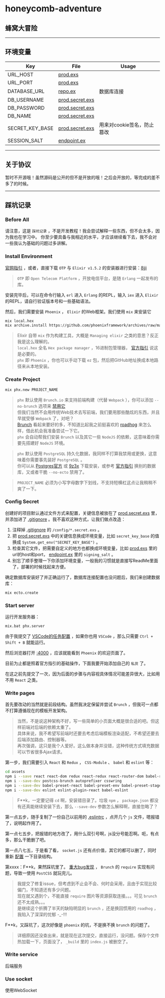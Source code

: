 # honeycomb-adventure
## 蜂窝大冒险

***
## 环境变量

|Key|File|Usage|
|--|--|--|
|URL_HOST|[prod.exs](./config/prod.exs)||
|URL_PORT|[prod.exs](./config/prod.exs)||
|DATABASE_URL|[repo.ex](./lib/honeycomb_adventure/repo.ex)|数据库连接|
|DB_USERNAME|[prod.secret.exs](./config/prod.secret.exs)||
|DB_PASSWORD|[prod.secret.exs](./config/prod.secret.exs)||
|DB_NAME|[prod.secret.exs](./config/prod.secret.exs)||
|SECRET_KEY_BASE|[prod.secret.exs](./config/prod.secret.exs)|用来对cookie签名，防止篡改|
|SESSION_SALT|[endpoint.ex](./lib/honeycomb_adventure_web/endpoint.ex)||


***
## 关于协议
暂时不开源哦！虽然源码是公开的但不是开放的哦！之后会开放的，等完成的差不多了的时候。


***
## 踩坑记录
### Before All
请注意，这是 `踩坑记录` ，不是开发教程！我会尝试解释一些东西，但不会太多，因为我也在学习中。
你至少要具备与我相近的水平，才应该继续看下去，我不会对一些我认为基础的问题过多讲解。


### Install Environment
[官网指引](https://elixir-lang.org/install.html) ，或者，直接下载 `OTP` 与 `Elixir v1.5.2` 的安装器进行安装：[8jji](https://pan.baidu.com/s/1pLBSjov)
> `OTP` 即 `Open Telecom Platform` ，开放电信平台，是随 `Erlang` 一起发布的库。

安装完毕后，可以在命令行输入 `erl` 进入 `Erlang` 的REPL，输入 `iex` 进入 `Elixir` 的REPL，请自行验证版本号和一些基础语法。

然后，我们需要安装 `Phoenix` ， `Elixir` 的Web框架。我们使用 `mix` 来安装它
``` bash
mix local.hex
mix archive.install https://github.com/phoenixframework/archives/raw/master/phx_new.ez
```
> Elixir 自带 `mix` 作为构建工具，大概是 `Managing elixir` 之类的意思？反正我是这么理解的。<br>
> `local.hex` 全名 `Hex package manager` ，16进制包管理器， [官方指引](https://hexdocs.pm/phoenix/installation.html#elixir-1-4-or-later) 说这是必要的。<br>
> `phx` 即 `Phoenix` ，你也可以手动下载 `ez` 包，然后把GitHub地址换成本地路径来从本地安装。


### Create Project
``` bash
mix phx.new PROJECT_NAME
```
> `phx` 默认使用 `Brunch.io` 来支持前端构建（代替 `Webpack` ），你可以添加 `--no-brunch` 选项来 [禁用它](https://hexdocs.pm/phoenix/installation.html#node-js-5-0-0) <br>
> 但我们当然不会用传统Web技术去写前端，我们要用那些酷炫的东西，并且早就受够 `Webpack` 了，对吧？ <br>
> [Brunch](https://github.com/brunch/brunch.github.io) 看起来要好的多，不知道比起我之前挺喜欢的 [roadhog](https://github.com/sorrycc/roadhog) 来怎么样，借此机会我准备尝试一下它。<br>
> `phx` 会自动帮我们安装 `Brunch` 以及其它一些 `NodeJS` 的依赖，这意味着你需要先搭建好 `NodeJS` 环境。

> `phx` 默认使用 `PostgreSQL` 持久化数据，我同样不打算我禁用或更换，这意味着你需要事先装好 `PostgreSQL` 。<br>
> 你可以从 [Postgres官方](https://www.postgresql.org/download/) 或 [9z3x](https://pan.baidu.com/s/1c19q5uo) 下载安装，或参考 [官方指引](https://hexdocs.pm/phoenix/ecto.html#content) 换别的数据库，又或者干脆 `--no-ecto` 禁用了。

> `PROJECT_NAME` 必须为小写字母数字下划线，不支持短横杠这点让我稍稍不爽了一下。


### Config Secret
创建好的项目默认通过文件方式来配置，关键信息被放在了 [prod.secret.exs](./config/prod.secret.exs) 里，并添加进了 [.gitignore](./.gitignore) 。我不喜欢这种方式，让我们做点改造：
1. 注释掉 [.gitignore](./.gitignore) 的 `/config/*.secret.exs` 。
2. 把 [prod.secret.exs](./config/prod.secret.exs) 中的关键信息换成环境变量，比如 `secret_key_base` 的值换成 `System.get_env("SECRET_KEY_BASE")` 。
3. 检查其它文件，把需要自定义的地方也都换成环境变量，比如 [prod.exs](./config/prod.exs) 里的url的host和port， [endpoint.ex](./lib/honeycomb_adventure_web/endpoint.ex) 里的 `signing_salt` 。
4. 别忘了顺手整理一下你添加环境变量，一般我的习惯就是直接写ReadMe里面了，部署的时候找起来方便。

确定数据库安装好了并正确运行了，数据库连接配置也没问题后，我们来创建数据库：
``` bash
mix ecto.create
```

### Start server
运行开发服务器：
``` bash
mix.bat phx.server
```

由于我提交了 [VSCode的任务配置](./.vscode/tasks.json) ，如果你也用 `VSCode` ，那么只需要 `Ctrl + Shift + B` 就能运行。

然后浏览器打开 [:4000](http://localhost:4000/) ，应该就能看到 `Phoenix` 的欢迎页面了。

目前为止都是照着官方指引的基础操作，下面我要开始添加自己的 `私货` 了。

在这之前先提交了一次，因为后面的步骤与内容视具体情况可能差异很大，比如用不用 `React` 之类。


### Write pages
首先要改动的当然就是前段结构。虽然我决定保留并尝试 `Brunch` ，但我可一点都不打算遵循现在的模板开发架构。
> 当然，不是说这种架构不好，写一些简单的小页面大概是很合适的吧。但这样前端对后端的依赖太重了。<br>
> 具体来说，我不希望写前端时还要去考虑后端模板渲染适配，不希望还要去后端添加路由、控制器等。<br>
> 再次强调，这只是我个人爱好。这么做本身并没错，这种传统方式填充数据可以节省很多Ajax请求。<br>

第一步，我们需要引入 `React` 和 `Redux` ， `CSS-Module` 、 `babel` 和 `eslint` 等：
``` bash
cd assets
npm i --save react react-dom redux react-redux react-router-dom babel-runtime
npm i --save-dev postcss-brunch autoprefixer csswring
npm i --save-dev babel-preset-react babel-preset-env babel-preset-stage-2 babel-plugin-transform-runtime
npm i --save-dev eslint eslint-plugin-react babel-eslint
```
> F**k，一定要记得 `cd` 啊，安装错目录了。垃圾 `npm` ， `package.json` 都没有还真能继续安装下去，那么 `--save-dev` 参数怎么解释啊，直接忽略了？

第一点五步，随手复制了一份自己以前用的 [.eslintrc](./assets/.eslintrc) ，点开几个 `js` 文件，嗯报错了，说明起作用了。

第一点七五步，把报错的地方改了，用什么双引号啊，js没分号能忍啊。呃，有点多，那么干脆删了吧。

第一点八七五，于是看了看， `socket.js` 还有点价值，其它的都可以删了，同时重新 [配置](./assets/brunch-config.js) 一下目录结构。

第xxxx：F**k，果然踩坑里了。 [重大bug发现](https://github.com/brunch/brunch/issues/1771) ， `Brunch` 的 `require` 实现有问题，导致一使用 `PostCSS` 就玩完儿。
> 我提交了修复issue，但考虑到不止会不会、何时会采用，且由于实现比较偏门，不知道还有多少问题。<br>
> 现在就又遇到个，不能直接 `require` 图片等资源获取连接。。。可见 `brunch` 还不太成熟。。。<br>
> 是继续这个折腾了半天的缺陷明显的 `brunch` ，还是换回惯用的 `roadhog` ，我陷入了深深的忧郁 -_-!!!<br>

F**k，又踩坑了，这次好像是 `phoenix` 的坑，不是换不换 `brunch` 的问题了。
> 详细原因还没查出来，就是现在这次提交，直接运行，没问题。保存个文件热加载一下，页面没了， `_build` 里的 `index.js` 被删空了。


### Write service
后端服务


### Use socket
使用WebSocket
